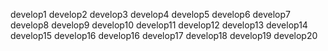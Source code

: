 develop1
develop2
develop3
develop4
develop5
develop6
develop7
develop8
develop9
develop10
develop11
develop12
develop13
develop14
develop15
develop16
develop16
develop17
develop18
develop19
develop20
